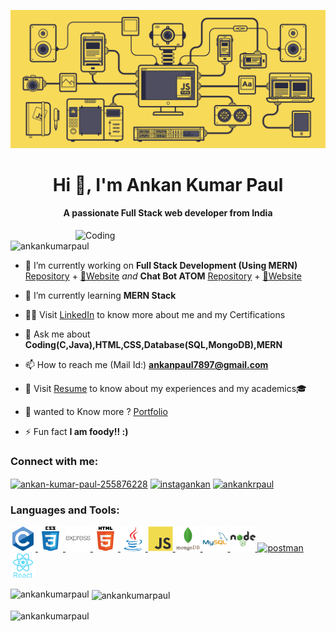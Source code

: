 ![MasterHead](https://github.com/AnkanKumarPaul/AnkanKumarPaul/blob/main/Github_Masterhead.gif)
<h1 align="center">Hi 👋, I'm Ankan Kumar Paul</h1>
<h4 align="center">A passionate Full Stack web developer from India</h4>
<img align="right" alt="Coding" width="400" src="https://camo.githubusercontent.com/9792d43627b178fd4a45bcabb3647d7b34a62d64baf96a19abf6ea19d5cea8dd/68747470733a2f2f63646e2e6472696262626c652e636f6d2f75736572732f313138373833362f73637265656e73686f74732f363533393432392f70726f6772616d65722e676966">

<p align="left"> <img src="https://komarev.com/ghpvc/?username=ankankumarpaul&label=Profile%20views&color=0e75b6&style=flat" alt="ankankumarpaul" /> </p>

- 🔭 I’m currently working on **Full Stack Development (Using MERN)** [Repository](https://github.com/AnkanKumarPaul/MERN-Full-Stack-OBD-tution) + [🔗Website](https://mern-full-stack-obd-tution-frontend.onrender.com/)    *and*   **Chat Bot ATOM** [Repository](https://github.com/AnkanKumarPaul/ChatBot_ATOM) + [🔗Website](https://chatbotatom.netlify.app/)

- 🌱 I’m currently learning **MERN Stack**

- 👨‍💻 Visit [LinkedIn](https://www.linkedin.com/in/ankan-kumar-paul-255876228?utm_source=share&utm_campaign=share_via&utm_content=profile&utm_medium=android_app&original_referer=https%3A%2F%2Fgithub.com%2F) to know more about me and my Certifications

- 💬 Ask me about **Coding(C,Java),HTML,CSS,Database(SQL,MongoDB),MERN**

- 📫 How to reach me (Mail Id:) **ankanpaul7897@gmail.com**

- 📄 Visit [Resume](https://drive.google.com/drive/folders/1y2P6SX334z9tlRW3ztklKCHiCvPPuocx?usp=drive_link) to know about my experiences and my academics🎓

- 📜 wanted to Know more ? [Portfolio](https://portfolioofankankumarpaul.netlify.app/)

- ⚡ Fun fact **I am foody!! :)**

<h3 align="left">Connect with me:</h3>
<p align="left">
<a href="https://linkedin.com/in/ankan-kumar-paul-255876228" target="blank"><img align="center" src="https://raw.githubusercontent.com/rahuldkjain/github-profile-readme-generator/master/src/images/icons/Social/linked-in-alt.svg" alt="ankan-kumar-paul-255876228" height="30" width="40" /></a>
<a href="https://instagram.com/instagankan" target="blank"><img align="center" src="https://raw.githubusercontent.com/rahuldkjain/github-profile-readme-generator/master/src/images/icons/Social/instagram.svg" alt="instagankan" height="30" width="40" /></a>
<a href="https://www.hackerrank.com/ankankrpaul" target="blank"><img align="center" src="https://raw.githubusercontent.com/rahuldkjain/github-profile-readme-generator/master/src/images/icons/Social/hackerrank.svg" alt="ankankrpaul" height="30" width="40" /></a>
</p>

<h3 align="left">Languages and Tools:</h3>
<p align="left"> <a href="https://www.cprogramming.com/" target="_blank" rel="noreferrer"> <img src="https://raw.githubusercontent.com/devicons/devicon/master/icons/c/c-original.svg" alt="c" width="40" height="40"/> </a> <a href="https://www.w3schools.com/css/" target="_blank" rel="noreferrer"> <img src="https://raw.githubusercontent.com/devicons/devicon/master/icons/css3/css3-original-wordmark.svg" alt="css3" width="40" height="40"/> </a> <a href="https://expressjs.com" target="_blank" rel="noreferrer"> <img src="https://raw.githubusercontent.com/devicons/devicon/master/icons/express/express-original-wordmark.svg" alt="express" width="40" height="40"/> </a> <a href="https://www.w3.org/html/" target="_blank" rel="noreferrer"> <img src="https://raw.githubusercontent.com/devicons/devicon/master/icons/html5/html5-original-wordmark.svg" alt="html5" width="40" height="40"/> </a> <a href="https://www.java.com" target="_blank" rel="noreferrer"> <img src="https://raw.githubusercontent.com/devicons/devicon/master/icons/java/java-original.svg" alt="java" width="40" height="40"/> </a> <a href="https://developer.mozilla.org/en-US/docs/Web/JavaScript" target="_blank" rel="noreferrer"> <img src="https://raw.githubusercontent.com/devicons/devicon/master/icons/javascript/javascript-original.svg" alt="javascript" width="40" height="40"/> </a> <a href="https://www.mongodb.com/" target="_blank" rel="noreferrer"> <img src="https://raw.githubusercontent.com/devicons/devicon/master/icons/mongodb/mongodb-original-wordmark.svg" alt="mongodb" width="40" height="40"/> </a> <a href="https://www.mysql.com/" target="_blank" rel="noreferrer"> <img src="https://raw.githubusercontent.com/devicons/devicon/master/icons/mysql/mysql-original-wordmark.svg" alt="mysql" width="40" height="40"/> </a> <a href="https://nodejs.org" target="_blank" rel="noreferrer"> <img src="https://raw.githubusercontent.com/devicons/devicon/master/icons/nodejs/nodejs-original-wordmark.svg" alt="nodejs" width="40" height="40"/> </a> <a href="https://postman.com" target="_blank" rel="noreferrer"> <img src="https://www.vectorlogo.zone/logos/getpostman/getpostman-icon.svg" alt="postman" width="40" height="40"/> </a> <a href="https://reactjs.org/" target="_blank" rel="noreferrer"> <img src="https://raw.githubusercontent.com/devicons/devicon/master/icons/react/react-original-wordmark.svg" alt="react" width="40" height="40"/> </a> </p>

<p><img align="left" src="https://github-readme-stats.vercel.app/api/top-langs?username=ankankumarpaul&show_icons=true&locale=en&layout=compact" alt="ankankumarpaul" /></p>

<p>&nbsp;<img align="center" src="https://github-readme-stats.vercel.app/api?username=ankankumarpaul&show_icons=true&locale=en" alt="ankankumarpaul" /></p>

<p><img align="center" src="https://github-readme-streak-stats.herokuapp.com/?user=ankankumarpaul&" alt="ankankumarpaul" /></p>
